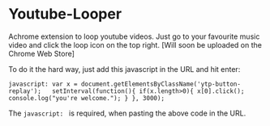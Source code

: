 # Youtube-Looper
Achrome extension to loop youtube videos. Just go to your favourite music video and click the loop icon on the top right. [Will soon be uploaded on the Chrome Web Store]

To do it the hard way, just add this javascript in the URL and hit enter:

``javascript: var x = document.getElementsByClassName('ytp-button-replay');  
setInterval(function(){
	if(x.length>0){
			x[0].click();
			console.log("you're welcome.");
		}
}, 3000);``

The ``javascript: `` is required, when pasting the above code in the URL.
